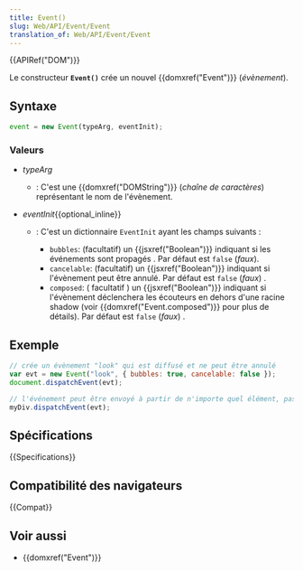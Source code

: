 ```yaml
---
title: Event()
slug: Web/API/Event/Event
translation_of: Web/API/Event/Event
---
```


{{APIRef("DOM")}}

Le constructeur **`Event()`** crée un nouvel {{domxref("Event")}} (_évènement_).

## Syntaxe

```js
event = new Event(typeArg, eventInit);
```

### Valeurs

- _typeArg_
  - : C'est une {{domxref("DOMString")}} (_chaîne de caractères_) représentant le nom de l'évènement.
- _eventInit_{{optional_inline}}

  - : C'est un dictionnaire `EventInit` ayant les champs suivants :

    - `bubbles`: (facultatif) un {{jsxref("Boolean")}} indiquant si les événements sont propagés . Par défaut est `false` (_faux_).
    - `cancelable`: (facultatif) un {{jsxref("Boolean")}} indiquant si l'évènement peut être annulé. Par défaut est `false` (_faux_) .
    - `composed`: ( facultatif ) un {{jsxref("Boolean")}} indiquant si l'évènement déclenchera les écouteurs en dehors d'une racine shadow (voir {{domxref("Event.composed")}} pour plus de détails). Par défaut est `false` (_faux_) .

## Exemple

```js
// crée un évènement "look" qui est diffusé et ne peut être annulé
var evt = new Event("look", { bubbles: true, cancelable: false });
document.dispatchEvent(evt);

// l'événement peut être envoyé à partir de n'importe quel élément, pas seulement le document
myDiv.dispatchEvent(evt);
```

## Spécifications

{{Specifications}}

## Compatibilité des navigateurs

{{Compat}}

## Voir aussi

- {{domxref("Event")}}

